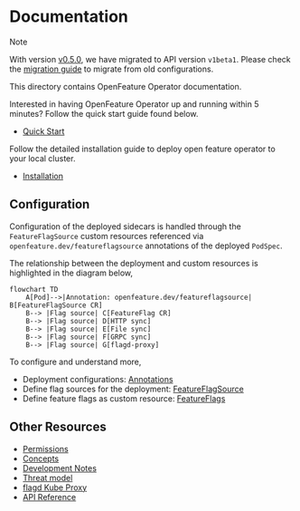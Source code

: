 # Documentation

> [!NOTE]
> With version [v0.5.0](https://github.com/open-feature/open-feature-operator/releases/tag/v0.5.0), we have migrated
> to API version `v1beta1`. Please check the [migration guide](./v1beta_migration.md) to migrate from old configurations.

This directory contains OpenFeature Operator documentation.

Interested in having OpenFeature Operator up and running within 5 minutes? Follow the quick start guide found below.

- [Quick Start](./quick_start.md)

Follow the detailed installation guide to deploy open feature operator to your local cluster.

- [Installation](./installation.md)

## Configuration

Configuration of the deployed sidecars is handled through the `FeatureFlagSource` custom resources referenced via `openfeature.dev/featureflagsource` annotations of the deployed `PodSpec`.

The relationship between the deployment and custom resources is highlighted in the diagram below,

```mermaid
flowchart TD
    A[Pod]-->|Annotation: openfeature.dev/featureflagsource| B[FeatureFlagSource CR]
    B--> |Flag source| C[FeatureFlag CR]
    B--> |Flag source| D[HTTP sync]
    B--> |Flag source| E[File sync]
    B--> |Flag source| F[GRPC sync]
    B--> |Flag source| G[flagd-proxy]
```

To configure and understand more,

- Deployment configurations: [Annotations](./annotations.md)
- Define flag sources for the deployment: [FeatureFlagSource](./feature_flag_source.md)
- Define feature flags as custom resource: [FeatureFlags](./feature_flag.md)

## Other Resources
- [Permissions](./permissions.md)
- [Concepts](./concepts.md)
- [Development Notes](./development_notes.md)
- [Threat model](./threat_model.md)
- [flagd Kube Proxy](./flagd_proxy.md)
- [API Reference](./crds.md)